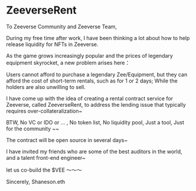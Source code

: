 
# ZeeverseRent

To Zeeverse Community and Zeeverse Team,

During my free time after work, I have been thinking a lot about how to help release liquidity for NFTs in Zeeverse.

As the game grows increasingly popular and the prices of legendary equipment skyrocket, a new problem arises here：

Users cannot afford to purchase a legendary Zee/Equipment, but they can afford the cost of short-term rentals, such as for 1 or 2 days; While the holders are also unwilling to sell.

I have come up with the idea of creating a rental contract service for Zeeverse, called ZeeverseRent, to address the lending issue that typically requires over-collateralization~

BTW,
No VC or IDO or ... ,
No token list,
No liquidity pool,
Just a tool,
Just for the community ~~

The contract will be open source in several days~

I have invited my friends who are some of the best auditors in the world, and a talent front-end engineer~

let us co-build the $VEE ～～～

Sincerely,
Shaneson.eth